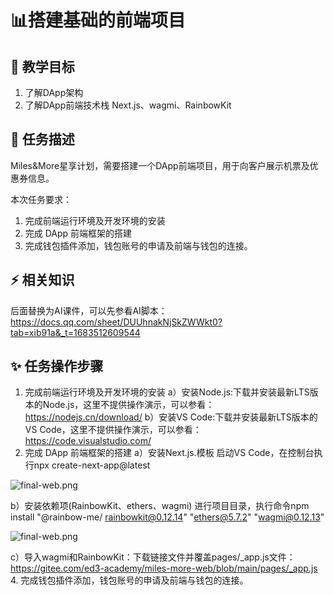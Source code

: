 # 📊搭建基础的前端项目

## **🚧 教学目标**

1. 了解DApp架构
2. 了解DApp前端技术栈 Next.js、wagmi、RainbowKit

## **💚 任务描述**

 Miles&More星享计划，需要搭建一个DApp前端项目，用于向客户展示机票及优惠券信息。

本次任务要求：

1. 完成前端运行环境及开发环境的安装
2. 完成 DApp 前端框架的搭建
3. 完成钱包插件添加，钱包账号的申请及前端与钱包的连接。

## **⚡ 相关知识**

 后面替换为AI课件，可以先参看AI脚本：https://docs.qq.com/sheet/DUUhnakNjSkZWWkt0?tab=xib91a&_t=1683512609544

## **✨ 任务操作步骤**

1. 完成前端运行环境及开发环境的安装
a）安装Node.js:下载并安装最新LTS版本的Node.js，这里不提供操作演示，可以参看：https://nodejs.cn/download/
b）安装VS Code:下载并安装最新LTS版本的VS Code，这里不提供操作演示，可以参看：https://code.visualstudio.com/
2. 完成 DApp 前端框架的搭建
a）安装Next.js.模板
   启动VS Code，在控制台执行npx create-next-app@latest

![final-web.png](https://i.postimg.cc/7LLF7bQP/t1-01.png) 


b）安装依赖项(RainbowKit、ethers、wagmi)
   进行项目目录，执行命令npm install "@rainbow-me/
   rainbowkit@0.12.14" "ethers@5.7.2" "wagmi@0.12.13"

![final-web.png](https://i.postimg.cc/pLZrY2Kc/t1-02.png) 

   c）导入wagmi和RainbowKit：下载链接文件并覆盖pages/_app.js文件：
   https://gitee.com/ed3-academy/miles-more-web/blob/main/pages/_app.js
4. 完成钱包插件添加，钱包账号的申请及前端与钱包的连接。
